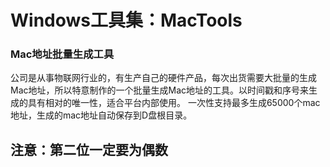 # Windows工具集：MacTools
### Mac地址批量生成工具

公司是从事物联网行业的，有生产自己的硬件产品，每次出货需要大批量的生成Mac地址，所以特意制作的一个批量生成Mac地址的工具。以时间戳和序号来生成的具有相对的唯一性，适合平台内部使用。
一次性支持最多生成65000个mac地址，生成的mac地址自动保存到D盘根目录。


## 注意：第二位一定要为偶数
